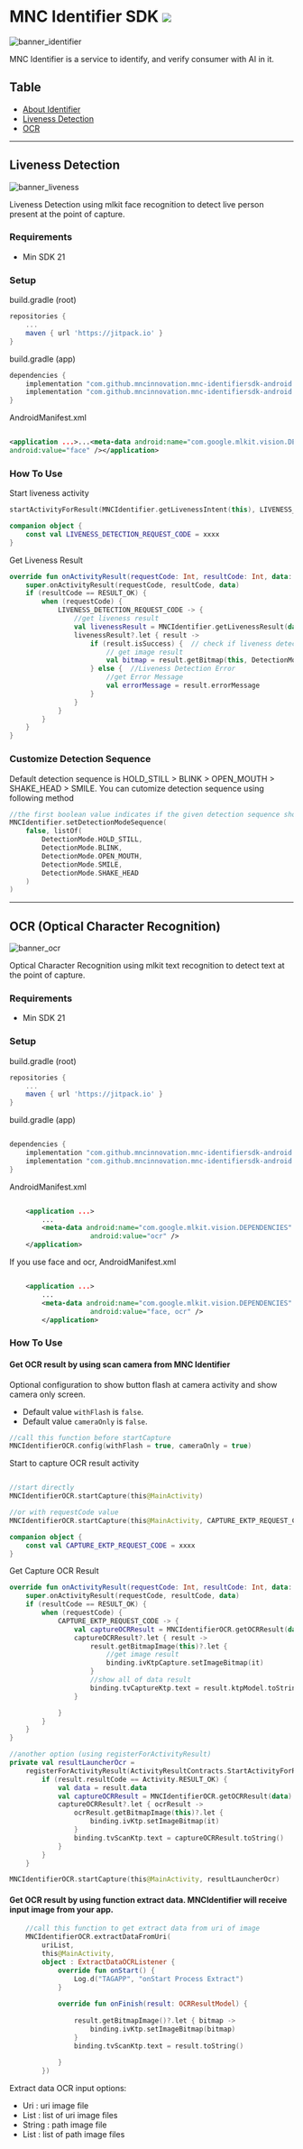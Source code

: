 # MNC Identifier SDK <img src="https://img.shields.io/github/v/release/mncinnovation/mnc-identifiersdk-android.svg?label=latest"/>

![banner_identifier](/screenshots/identifier-cover.jpeg)

MNC Identifier is a service to identify, and verify consumer with AI in it.

## Table

* [About Identifier](https://mobile.mncinnovation.id/docs/mncidentifier/overview/)
* [Liveness Detection](#liveness-detection)
* [OCR](#ocr-optical-character-recognition)

---

## Liveness Detection

![banner_liveness](/screenshots/banner_liveness.jpeg)

Liveness Detection using mlkit face recognition to detect live person present at the point of
capture.

### Requirements

- Min SDK 21

### Setup

build.gradle (root)

```groovy
repositories {
    ...
    maven { url 'https://jitpack.io' }
}
```

build.gradle (app)

```groovy
dependencies {
    implementation "com.github.mncinnovation.mnc-identifiersdk-android:core:1.0.1"
    implementation "com.github.mncinnovation.mnc-identifiersdk-android:face-detection:1.0.1"
}
```

AndroidManifest.xml

```xml

<application ...>...<meta-data android:name="com.google.mlkit.vision.DEPENDENCIES"
android:value="face" /></application>
```

### How To Use

Start liveness activity

```kotlin
startActivityForResult(MNCIdentifier.getLivenessIntent(this), LIVENESS_DETECTION_REQUEST_CODE)

companion object {
    const val LIVENESS_DETECTION_REQUEST_CODE = xxxx
}
```

Get Liveness Result

```kotlin
override fun onActivityResult(requestCode: Int, resultCode: Int, data: Intent?) {
    super.onActivityResult(requestCode, resultCode, data)
    if (resultCode == RESULT_OK) {
        when (requestCode) {
            LIVENESS_DETECTION_REQUEST_CODE -> {
                //get liveness result
                val livenessResult = MNCIdentifier.getLivenessResult(data)
                livenessResult?.let { result ->
                    if (result.isSuccess) {  // check if liveness detection success
                        // get image result
                        val bitmap = result.getBitmap(this, DetectionMode.SMILE)
                    } else {  //Liveness Detection Error
                        //get Error Message
                        val errorMessage = result.errorMessage
                    }
                }
            }
        }
    }
}
```

### Customize Detection Sequence

Default detection sequence is HOLD_STILL > BLINK > OPEN_MOUTH > SHAKE_HEAD > SMILE. You can cutomize
detection sequence using following method

```kotlin
//the first boolean value indicates if the given detection sequence should be shuffled.
MNCIdentifier.setDetectionModeSequence(
    false, listOf(
        DetectionMode.HOLD_STILL,
        DetectionMode.BLINK,
        DetectionMode.OPEN_MOUTH,
        DetectionMode.SMILE,
        DetectionMode.SHAKE_HEAD
    )
)
  ```

---

## OCR (Optical Character Recognition)

![banner_ocr](/screenshots/banner_ocr.jpeg)

Optical Character Recognition using mlkit text recognition to detect text at the point of capture.

### Requirements

- Min SDK 21

### Setup

build.gradle (root)

```groovy
repositories {
    ...
    maven { url 'https://jitpack.io' }
}
```

build.gradle (app)

```groovy

dependencies {
    implementation "com.github.mncinnovation.mnc-identifiersdk-android:core:1.1.0"
    implementation "com.github.mncinnovation.mnc-identifiersdk-android:ocr:1.1.0"
}
```

AndroidManifest.xml

```xml

    <application ...>    
        ...    
        <meta-data android:name="com.google.mlkit.vision.DEPENDENCIES"
                    android:value="ocr" />
    </application>
```

If you use face and ocr, AndroidManifest.xml

```xml

    <application ...>    
        ...    
        <meta-data android:name="com.google.mlkit.vision.DEPENDENCIES"
                    android:value="face, ocr" />
        </application>
```

### How To Use

#### Get OCR result by using scan camera from MNC Identifier

Optional configuration to show button flash at camera activity and show camera only screen.

- Default value ``withFlash`` is ``false``.
- Default value ``cameraOnly`` is ``false``.

```kotlin
//call this function before startCapture
MNCIdentifierOCR.config(withFlash = true, cameraOnly = true)
```

Start to capture OCR result activity

```kotlin

//start directly
MNCIdentifierOCR.startCapture(this@MainActivity)

//or with requestCode value
MNCIdentifierOCR.startCapture(this@MainActivity, CAPTURE_EKTP_REQUEST_CODE)

companion object {
    const val CAPTURE_EKTP_REQUEST_CODE = xxxx
}
```

Get Capture OCR Result

```kotlin
override fun onActivityResult(requestCode: Int, resultCode: Int, data: Intent?) {
    super.onActivityResult(requestCode, resultCode, data)
    if (resultCode == RESULT_OK) {
        when (requestCode) {
            CAPTURE_EKTP_REQUEST_CODE -> {
                val captureOCRResult = MNCIdentifierOCR.getOCRResult(data)
                captureOCRResult?.let { result ->
                    result.getBitmapImage(this)?.let {
                        //get image result
                        binding.ivKtpCapture.setImageBitmap(it)
                    }
                    //show all of data result
                    binding.tvCaptureKtp.text = result.ktpModel.toString()
                }

            }
        }
    }
}

//another option (using registerForActivityResult) 
private val resultLauncherOcr =
    registerForActivityResult(ActivityResultContracts.StartActivityForResult()) { result ->
        if (result.resultCode == Activity.RESULT_OK) {
            val data = result.data
            val captureOCRResult = MNCIdentifierOCR.getOCRResult(data)
            captureOCRResult?.let { ocrResult ->
                ocrResult.getBitmapImage(this)?.let {
                    binding.ivKtp.setImageBitmap(it)
                }
                binding.tvScanKtp.text = captureOCRResult.toString()
            }
        }
    }

MNCIdentifierOCR.startCapture(this@MainActivity, resultLauncherOcr)
```

#### Get OCR result by using function extract data. MNCIdentifier will receive input image from your app.

```kotlin
    //call this function to get extract data from uri of image 
    MNCIdentifierOCR.extractDataFromUri(
        uriList,
        this@MainActivity,
        object : ExtractDataOCRListener {
            override fun onStart() {
                Log.d("TAGAPP", "onStart Process Extract")
            }
    
            override fun onFinish(result: OCRResultModel) {
    
                result.getBitmapImage()?.let { bitmap ->
                    binding.ivKtp.setImageBitmap(bitmap)
                }
                binding.tvScanKtp.text = result.toString()
    
            }
        })
```

Extract data OCR input options:

- Uri : uri image file
- List<Uri> : list of uri image files
- String : path image file
- List<String> : list of path image files